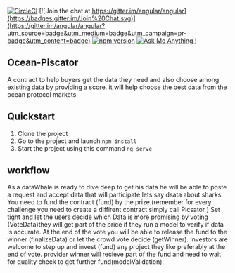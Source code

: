 [![CircleCI](https://circleci.com/gh/angular/angular/tree/master.svg?style=shield)](https://circleci.com/gh/angular/workflows/angular/tree/master)
[![Join the chat at https://gitter.im/angular/angular](https://badges.gitter.im/Join%20Chat.svg)](https://gitter.im/angular/angular?utm_source=badge&utm_medium=badge&utm_campaign=pr-badge&utm_content=badge)
[![npm version](https://badge.fury.io/js/%40angular%2Fcore.svg)](https://www.npmjs.com/@angular/core)
[![Ask Me Anything !](https://img.shields.io/badge/Ask%20me-anything-1abc9c.svg)](https://GitHub.com/Naereen/ama)


## Ocean-Piscator
A contract to help buyers get the data they need and also choose among existing data by providing a score.
it will help choose the best data from the ocean protocol markets

## Quickstart

1. Clone the project 
2. Go to the project and launch `npm install`
3. Start the project using this command `ng serve`

## workflow
As a dataWhale is ready to dive deep to get his data he will be able to poste a request and accept data that will participate lets say dsata about sharks.
You need to fund the contract (fund) by the prize.(remember for every challenge you need to create a diffirent contract simply call Picsator )
Set tight and let the users decide which Data is more promising by voting (VoteData)they will get part of the price if they run a model to verify if data is accurate.
At the end of the vote you will be able to release the fund to the winner (finalizeData) or let the crowd vote decide (getWinner).
Investors are welcome to step up and invest (fund) any project they like preferably at the end of vote.
provider winner will recieve part of the fund and need to wait for quality check to get further fund(modelValidation).






